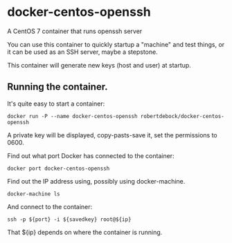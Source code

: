 # docker-centos-openssh
A CentOS 7 container that runs openssh server

You can use this container to quickly startup a "machine" and test things, or it can be used as an SSH server, maybe a stepstone.

This container will generate new keys (host and user) at startup.

## Running the container.
It's quite easy to start a container:

    docker run -P --name docker-centos-openssh robertdebock/docker-centos-openssh
    
A private key will be displayed, copy-pasts-save it, set the permissions to 0600.

Find out what port Docker has connected to the container:

    docker port docker-centos-openssh

Find out the IP address using, possibly using docker-machine.

    docker-machine ls

And connect to the container:

    ssh -p ${port} -i ${savedkey} root@${ip}

That ${ip} depends on where the container is running.

